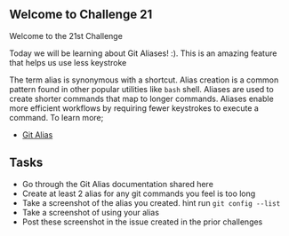 ## Welcome to Challenge 21

Welcome to the 21st Challenge 

Today we will be learning about Git Aliases! :). This is an amazing feature that helps us use less keystroke

 The term alias is synonymous with a shortcut. Alias creation is a common pattern found in other popular utilities like `bash` shell. Aliases are used to create shorter commands that map to longer commands. Aliases enable more efficient workflows by requiring fewer keystrokes to execute a command. To learn more;

 - [Git Alias](https://www.atlassian.com/git/tutorials/git-alias)

  ## Tasks

 - Go through the Git Alias documentation shared here
 - Create at least 2 alias for any git commands you feel is too long
 - Take a screenshot of the alias you created. hint run `git config --list`
 - Take a screenshot of using your alias
 - Post these screenshot in the issue created in the prior challenges 

